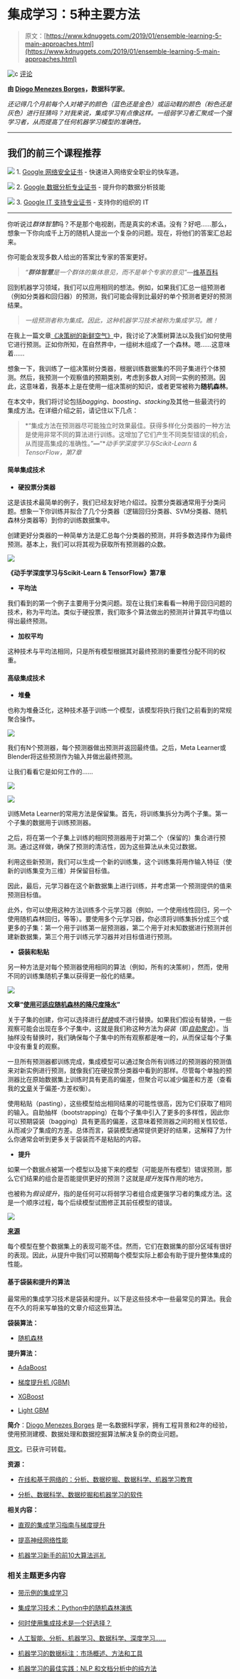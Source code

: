 # 集成学习：5种主要方法

> 原文：[https://www.kdnuggets.com/2019/01/ensemble-learning-5-main-approaches.html](https://www.kdnuggets.com/2019/01/ensemble-learning-5-main-approaches.html)

![c](../Images/3d9c022da2d331bb56691a9617b91b90.png) [评论](#comments)

**由 [Diogo Menezes Borges](https://www.linkedin.com/in/diogomenezesborges/?locale=en_US)，数据科学家**。

*还记得几个月前每个人对裙子的颜色（蓝色还是金色）或运动鞋的颜色（粉色还是灰色）进行狂猜吗？对我来说，集成学习有点像这样。一组弱学习者汇聚成一个强学习者，从而提高了任何机器学习模型的准确性。*

* * *

## 我们的前三个课程推荐

![](../Images/0244c01ba9267c002ef39d4907e0b8fb.png) 1\. [Google 网络安全证书](https://www.kdnuggets.com/google-cybersecurity) - 快速进入网络安全职业的快车道。

![](../Images/e225c49c3c91745821c8c0368bf04711.png) 2\. [Google 数据分析专业证书](https://www.kdnuggets.com/google-data-analytics) - 提升你的数据分析技能

![](../Images/0244c01ba9267c002ef39d4907e0b8fb.png) 3\. [Google IT 支持专业证书](https://www.kdnuggets.com/google-itsupport) - 支持你的组织的 IT

* * *

你听说过*群体智慧*吗？不是那个电视剧，而是真实的术语。没有？好吧……那么，想象一下你向成千上万的随机人提出一个复杂的问题。现在，将他们的答案汇总起来。

你可能会发现多数人给出的答案比专家的答案更好。

> *“**群体智慧**是一个群体的集体意见，而不是单个专家的意见”*—[维基百科](https://en.wikipedia.org/wiki/Wisdom_of_the_crowd)

回到机器学习领域，我们可以应用相同的想法。例如，如果我们汇总一组预测者（例如分类器和回归器）的预测，我们可能会得到比最好的单个预测者更好的预测结果。

> *一组预测者称为集成。因此，这种机器学习技术被称为集成学习。瞧！*

在我上一篇文章[《决策树的新鲜空气》](https://medium.com/diogo-menezes-borges/a-breath-of-fresh-air-with-decision-trees-e660455bbfc8)中，我讨论了决策树算法以及我们如何使用它进行预测。正如你所知，在自然界中，一组树木组成了一个森林。嗯……这意味着……

想象一下，我训练了一组决策树分类器，根据训练数据集的不同子集进行个体预测。然后，我预测一个观察值的预期类别，考虑到多数人对同一实例的预测。因此，这意味着，我基本上是在使用一组决策树的知识，或者更常被称为**随机森林**。

在本文中，我们将讨论包括*bagging、boosting、stacking*及其他一些最流行的集成方法。在详细介绍之前，请记住以下几点：

> *“集成方法在预测器尽可能独立时效果最佳。获得多样化分类器的一种方法是使用非常不同的算法进行训练。这增加了它们产生不同类型错误的机会，从而提高集成的准确性。”**—**“**动手学深度学习与Scikit-Learn & TensorFlow，第7章*

#### 简单集成技术

+   **硬投票分类器**

这是该技术最简单的例子，我们已经友好地介绍过。投票分类器通常用于分类问题。想象一下你训练并拟合了几个分类器（逻辑回归分类器、SVM分类器、随机森林分类器等）到你的训练数据集中。

创建更好分类器的一种简单方法是汇总每个分类器的预测，并将多数选择作为最终预测。基本上，我们可以将其视为获取所有预测器的众数。

![](../Images/47f934cb71cb7bc891c09b53aa4f05c0.png)

**《动手学深度学习与Scikit-Learn & TensorFlow》第7章**

+   **平均法**

我们看到的第一个例子主要用于分类问题。现在让我们来看看一种用于回归问题的技术，称为平均法。类似于硬投票，我们取多个算法做出的预测并计算其平均值以得出最终预测。

+   **加权平均**

这种技术与平均法相同，只是所有模型根据其对最终预测的重要性分配不同的权重。

#### 高级集成技术

+   **堆叠**

也称为堆叠泛化，这种技术基于训练一个模型，该模型将执行我们之前看到的常规聚合操作。

![](../Images/3de67bd350f8377dff6234d11b2941a2.png)

我们有N个预测器，每个预测器做出预测并返回最终值。之后，Meta Learner或Blender将这些预测作为输入并做出最终预测。

让我们看看它是如何工作的……

![](../Images/c5d9ec1621328d9551334c66854e76cf.png)

![](../Images/0ff34a0ef0985ecb605628f573f34add.png)

训练Meta Learner的常用方法是保留集。首先，将训练集拆分为两个子集。第一个子集的数据用于训练预测器。

之后，将在第一个子集上训练的相同预测器用于对第二个（保留的）集合进行预测。通过这样做，确保了预测的清洁性，因为这些算法从未见过数据。

利用这些新预测，我们可以生成一个新的训练集，这个训练集将用作输入特征（使新的训练集变为三维）并保留目标值。

因此，最后，元学习器在这个新数据集上进行训练，并考虑第一个预测提供的值来预测目标值。

此外，你可以使用这种方法训练多个元学习器（例如，一个使用线性回归，另一个使用随机森林回归，等等）。要使用多个元学习器，你必须将训练集拆分成三个或更多的子集：第一个用于训练第一层预测器，第二个用于对未知数据进行预测并创建新数据集，第三个用于训练元学习器并对目标值进行预测。

+   **袋装和粘贴**

另一种方法是对每个预测器使用相同的算法（例如，所有的决策树），然而，使用不同的训练集随机子集以获得更一般化的结果。

![](../Images/26bc0060612255b816373487062371f2.png)

**文章“[使用可适应随机森林的降尺度降水](https://www.researchgate.net/publication/309031320_Spatial_downscaling_of_precipitation_using_adaptable_random_forests?_sg=0FdXhCBDcpE3PGA1c_SnLcE36GH-G47WJbTr70zdEg1yUkijY1C0U1FyRmBlsfxbxdCOXKDiYDi-QiAXqOwjYua8wVUOz-M45Q)”**

关于子集的创建，你可以选择进行[*替换*](https://web.ma.utexas.edu/users/parker/sampling/repl.htm)或不进行替换。如果我们假设有替换，一些观察可能会出现在多个子集中，这就是我们称这种方法为*袋装*（即[*自助聚合*](https://en.wikipedia.org/wiki/Bootstrap_aggregating)）。当抽样没有替换时，我们确保每个子集中的所有观察都是唯一的，从而保证每个子集中没有重复的观察。

一旦所有预测器都训练完成，集成模型可以通过聚合所有训练过的预测器的预测值来对新实例进行预测，就像我们在硬投票分类器中看到的那样。尽管每个单独的预测器比在原始数据集上训练时具有更高的偏差，但聚合可以减少偏差和方差（查看我的[文章](https://medium.com/diogo-menezes-borges/whats-the-trade-off-between-bias-and-variance-c05b241b15d9)关于偏差-方差权衡）。

使用粘贴（pasting），这些模型给出相同结果的可能性很高，因为它们获取了相同的输入。自助抽样（bootstrapping）在每个子集中引入了更多的多样性，因此你可以预期袋装（bagging）具有更高的偏差，这意味着预测器之间的相关性较低，从而减少了集成的方差。总体而言，袋装模型通常提供更好的结果，这解释了为什么你通常会听到更多关于袋装而不是粘贴的内容。

+   **提升**

如果一个数据点被第一个模型以及接下来的模型（可能是所有模型）错误预测，那么它们结果的组合是否能提供更好的预测？这就是*提升*发挥作用的地方。

也被称为*假设提升*，指的是任何可以将弱学习者组合成更强学习者的集成方法。这是一个顺序过程，每个后续模型试图修正其前任模型的错误。

![](../Images/b9560d9caee2ae35a7676585aaa28a88.png)

**[来源](https://blog.bigml.com/2017/03/14/introduction-to-boosted-trees/)**

每个模型在整个数据集上的表现可能不佳。然而，它们在数据集的部分区域有很好的表现。因此，从提升中我们可以预期每个模型实际上都会有助于提升整体集成的性能。

#### 基于袋装和提升的算法

最常用的集成学习技术是袋装和提升。以下是这些技术中一些最常见的算法。我会在不久的将来写单独的文章介绍这些算法。

**袋装算法：**

+   [随机森林](https://medium.com/diogo-menezes-borges/random-forests-8ae226855565)

**提升算法：**

+   [AdaBoost](https://medium.com/diogo-menezes-borges/boosting-with-adaboost-and-gradient-boosting-9cbab2a1af81)

+   [梯度提升机 (GBM)](https://medium.com/diogo-menezes-borges/boosting-with-adaboost-and-gradient-boosting-9cbab2a1af81)

+   [XGBoost](https://medium.com/diogo-menezes-borges/boosting-with-adaboost-and-gradient-boosting-9cbab2a1af81)

+   [Light GBM](https://medium.com/diogo-menezes-borges/boosting-with-adaboost-and-gradient-boosting-9cbab2a1af81)

**简介**：[Diogo Menezes Borges](https://www.linkedin.com/in/diogomenezesborges/?locale=en_US) 是一名数据科学家，拥有工程背景和2年的经验，使用预测建模、数据处理和数据挖掘算法解决复杂的商业问题。

[原文](https://medium.com/diogo-menezes-borges/ensemble-learning-when-everybody-takes-a-guess-i-guess-ec35f6cb4600)。已获许可转载。

**资源：**

+   [在线和基于网络的：分析、数据挖掘、数据科学、机器学习教育](https://www.kdnuggets.com/education/online.html)

+   [分析、数据科学、数据挖掘和机器学习的软件](https://www.kdnuggets.com/software/index.html)

**相关内容：**

+   [直观的集成学习指南与梯度提升](https://www.kdnuggets.com/2018/07/intuitive-ensemble-learning-guide-gradient-boosting.html)

+   [提高神经网络性能](https://www.kdnuggets.com/2018/05/improving-performance-neural-network.html)

+   [机器学习新手的前10大算法巡礼](https://www.kdnuggets.com/2018/02/tour-top-10-algorithms-machine-learning-newbies.html)

### 相关主题更多内容

+   [带示例的集成学习](https://www.kdnuggets.com/2022/10/ensemble-learning-examples.html)

+   [集成学习技术：Python中的随机森林演练](https://www.kdnuggets.com/ensemble-learning-techniques-a-walkthrough-with-random-forests-in-python)

+   [何时使用集成技术是一个好选择？](https://www.kdnuggets.com/2022/07/would-ensemble-techniques-good-choice.html)

+   [人工智能、分析、机器学习、数据科学、深度学习……](https://www.kdnuggets.com/2021/12/developments-predictions-ai-machine-learning-data-science-research.html)

+   [机器学习的数据标注：市场概述、方法和工具](https://www.kdnuggets.com/2021/12/data-labeling-ml-overview-and-tools.html)

+   [机器学习的最佳实践：NLP 和文档分析中的纯方法](https://www.kdnuggets.com/2022/05/machine-learning-sweet-spot-pure-approaches-nlp-document-analysis.html)
